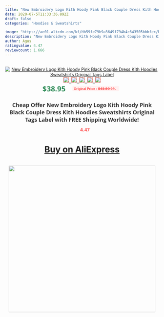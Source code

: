 ```yaml
---
title: "New Embroidery Logo Kith Hoody Pink Black Couple Dress Kith Hoodies Sweatshirts Original Tags Label"
date: 2020-07-5T11:33:36.892Z
draft: false
categories: "Hoodies & Sweatshirts"

image: "https://ae01.alicdn.com/kf/Hb59fe79b9a3649f794b4c643505bbbfec/New-Embroidery-Logo-Kith-Hoody-Pink-Black-Couple-Dress-Kith-Hoodies-Sweatshirts-Original-Tags-Label.jpg"
description: "New Embroidery Logo Kith Hoody Pink Black Couple Dress Kith Hoodies Sweatshirts Original Tags Label"
author: Agus
ratingvalue: 4.47
reviewcount: 1.666
---
```

<br>
<div style="text-align: center;">
<a href="https://s.click.aliexpress.com/e/_ArnlsD" target="_blank" rel="nofollow noopener noreferrer"><img alt="New Embroidery Logo Kith Hoody Pink Black Couple Dress Kith Hoodies Sweatshirts Original Tags Label" class="magnifier-image" src="https://ae01.alicdn.com/kf/Hb59fe79b9a3649f794b4c643505bbbfec/New-Embroidery-Logo-Kith-Hoody-Pink-Black-Couple-Dress-Kith-Hoodies-Sweatshirts-Original-Tags-Label.jpg_640x640.jpg">
<br>
<img style="border:1px solid salmon" src="https://ae01.alicdn.com/kf/Hb59fe79b9a3649f794b4c643505bbbfec/New-Embroidery-Logo-Kith-Hoody-Pink-Black-Couple-Dress-Kith-Hoodies-Sweatshirts-Original-Tags-Label.jpg_120x120.jpg">&nbsp;&nbsp;<img style="border:1px solid salmon" src="https://ae01.alicdn.com/kf/Hadea6bd190a64083840ef1b62f327ebbA/New-Embroidery-Logo-Kith-Hoody-Pink-Black-Couple-Dress-Kith-Hoodies-Sweatshirts-Original-Tags-Label.jpg_120x120.jpg">&nbsp;&nbsp;<img style="border:1px solid salmon" src="https://ae01.alicdn.com/kf/Hb5c442933f7a4eccb11a7a5d58f390d41/New-Embroidery-Logo-Kith-Hoody-Pink-Black-Couple-Dress-Kith-Hoodies-Sweatshirts-Original-Tags-Label.jpg_120x120.jpg">&nbsp;&nbsp;<img style="border:1px solid salmon" src="https://ae01.alicdn.com/kf/H288ab774afc04ee88e6d13a89d02c02fU/New-Embroidery-Logo-Kith-Hoody-Pink-Black-Couple-Dress-Kith-Hoodies-Sweatshirts-Original-Tags-Label.jpg_120x120.jpg">&nbsp;&nbsp;<img style="border:1px solid salmon" src="https://ae01.alicdn.com/kf/H92512dc2c2b34c368c2b1eed8b207327g/New-Embroidery-Logo-Kith-Hoody-Pink-Black-Couple-Dress-Kith-Hoodies-Sweatshirts-Original-Tags-Label.jpg_120x120.jpg"></a></div><br0>
<div style="text-align: center;"><span style="background-color: white; border: 0px; box-sizing: border-box; color: seagreen; display: inline-block; font-family: &quot;open sans&quot; , &quot;arial&quot; , &quot;helvetica&quot; , sans-serif , &quot;heiti&quot;; font-size: 24px; font-stretch: inherit; font-weight: 700; line-height: inherit; margin: 0px 10px 0px 0px; padding: 0px; vertical-align: middle;">$38.95 </span>
<span style="background: rgb(255 , 241 , 241); border-radius: 3px; border: 0px; box-sizing: border-box; color: #ff4747; display: inline-block; font-family: inherit; font-size: 12px; font-stretch: inherit; font-style: inherit; font-variant: inherit; font-weight: 600; line-height: inherit; margin: 0px; padding: 2px 5px; transform: scale(0.9); vertical-align: middle;">Original Price : <b style="text-decoration: line-through;">$42.80 </b> 9%&nbsp;&nbsp;</span></div>
<h1 style="color: #333333; display: inline-block; font-family: &quot;open sans&quot; , &quot;arial&quot; , &quot;helvetica&quot; , sans-serif , &quot;heiti&quot;; font-size: 18px; font-stretch: inherit; font-weight: 700; text-align: center;">Cheap Offer New Embroidery Logo Kith Hoody Pink Black Couple Dress Kith Hoodies Sweatshirts Original Tags Label with FREE Shipping Worldwide!</h1>
<div style="color: #ff4747; text-align: center;">
<img src="https://4.bp.blogspot.com/-M0ZcTcb-5uY/XleCXlxnR4I/AAAAAAAAAEc/OrjgMkXV1oMQFaCRZj5HQwOCBcu3w1FegCPcBGAYYCw/s1600/star.png" style="height: 15px;">&nbsp;<b>4.47</b></div>
<div class="button_cont" align="center"><a class="buynow_a" href="https://s.click.aliexpress.com/e/_ArnlsD" target="_blank" rel="nofollow noopener noreferrer"><H1>Buy on AliExpress</H1></a></div><br>
<div class="separator" style="clear: both; text-align: center;">
<img src="https://lh3.googleusercontent.com/-pTy5HemUv9M/XlePHvY0dAI/AAAAAAAAAE4/0nX5iRUoIWY8eMW9Dpxeirr157OZliDIgCLcBGAsYHQ/s1600/badge.gif" width="480">
</div>
